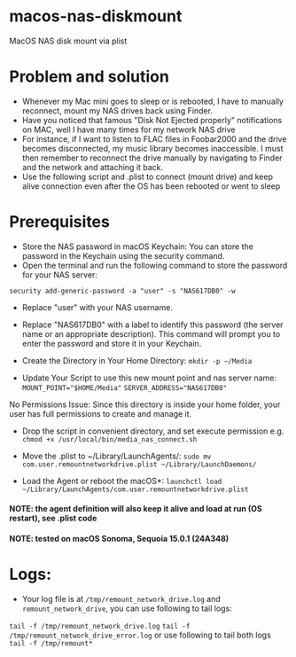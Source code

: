 # macos-nas-diskmount
MacOS NAS disk mount via plist

# Problem and solution
* Whenever my Mac mini goes to sleep or is rebooted, I have to manually reconnect, mount my NAS drives back using Finder.
* Have you noticed that famous "Disk Not Ejected properly" notifications on MAC, well I have many times for my network NAS drive
* For instance, if I want to listen to FLAC files in Foobar2000 and the drive becomes disconnected, my music library becomes inaccessible. I must then remember to reconnect the drive manually by navigating to Finder and the network and attaching it back.
* Use the following script and .plist to connect (mount drive) and keep alive connection even after the OS has been rebooted or went to sleep

# Prerequisites
* Store the NAS password in macOS Keychain: You can store the password in the Keychain using the security command. 
* Open the terminal and run the following command to store the password for your NAS server:

`security add-generic-password -a "user" -s "NAS617DB0" -w`

* Replace "user" with your NAS username.
* Replace "NAS617DB0" with a label to identify this password (the server name or an appropriate description).
This command will prompt you to enter the password and store it in your Keychain.

* Create the Directory in Your Home Directory:
`mkdir -p ~/Media`

* Update Your Script to use this new mount point and nas server name:
`MOUNT_POINT="$HOME/Media"`
`SERVER_ADDRESS="NAS617DB0"`

No Permissions Issue: Since this directory is inside your home folder, your user has full permissions to create and manage it.

* Drop the script in convenient directory, and set execute permission e.g.
`chmod +x /usr/local/bin/media_nas_connect.sh`

* Move the .plist to ~/Library/LaunchAgents/:
`sudo mv com.user.remountnetworkdrive.plist ~/Library/LaunchDaemons/`

* Load the Agent or reboot the macOS*:
`launchctl load ~/Library/LaunchAgents/com.user.remountnetworkdrive.plist`

#### NOTE: the agent definition will also keep it alive and load at run (OS restart), see .plist code<br />
#### NOTE: tested on macOS Sonoma, Sequoia 15.0.1 (24A348)

# Logs:

* Your log file is at `/tmp/remount_network_drive.log` and `remount_network_drive`, you can use following to tail logs:

`tail -f /tmp/remount_network_drive.log`
`tail -f /tmp/remount_network_drive_error.log`
or use following to tail both logs
`tail -f /tmp/remount*`